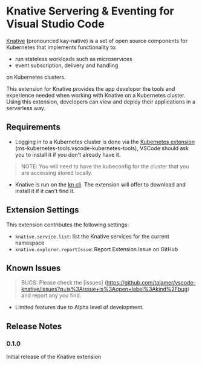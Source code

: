 # Knative Servering & Eventing for Visual Studio Code

[Knative](https://knative.tips/intro/knative/) (pronounced kay-native) is a set of open source components for Kubernetes that implements functionality to:

  * run stateless workloads such as microservices
  * event subscription, delivery and handling

on Kubernetes clusters.

This extension for Knative provides the app developer the tools and experience needed when working with Knative on a Kubernetes cluster. Using this extension, developers can view and deploy their applications in a serverless way.

<!-- ## Features

Describe specific features of your extension including screenshots of your extension in action. Image paths are relative to this README file.

For example if there is an image subfolder under your extension project workspace:

\!\[feature X\]\(images/feature-x.png\)

> Tip: Many popular extensions utilize animations. This is an excellent way to show off your extension! We recommend short, focused animations that are easy to follow. -->

## Requirements

  * Logging in to a Kubernetes cluster is done via the [Kubernetes extension](https://marketplace.visualstudio.com/items?itemName=ms-kubernetes-tools.vscode-kubernetes-tools) (ms-kubernetes-tools.vscode-kubernetes-tools), VSCode should ask you to install it if you don't already have it. 

  > NOTE: You will need to have the kubeconfig for the cluster that you are accessing stored locally.

*  Knative is run on the [kn cli](https://github.com/knative/client). The extension will offer to download and install it if it can't find it.

## Extension Settings

This extension contributes the following settings:

* `knative.service.list`: list the Knative services for the current namespace
* `knative.explorer.reportIssue`: Report Extension Issue on GitHub

## Known Issues

> BUGS: Please check the [issues] (https://github.com/talamer/vscode-knative/issues?q=is%3Aissue+is%3Aopen+label%3Akind%2Fbug) and report any you find.
* Limited features due to Alpha level of development.

## Release Notes

### 0.1.0

Initial release of the Knative extension
